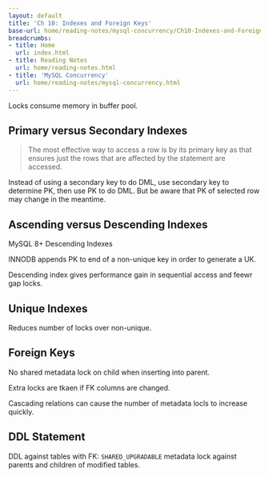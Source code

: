 ```yaml
---
layout: default
title: 'Ch 10: Indexes and Foreign Keys'
base-url: home/reading-notes/mysql-concurrency/Ch10-Indexes-and-Foreign-Keys.html
breadcrumbs:
- title: Home
  url: index.html
- title: Reading Notes
  url: home/reading-notes.html
- title: 'MySQL Concurrency'
  url: home/reading-notes/mysql-concurrency.html
---
```


Locks consume memory in buffer pool.

## Primary versus Secondary Indexes

> The most effective way to access a row is by its primary key as that ensures just the rows that are affected by the statement are accessed.

Instead of using a secondary key to do DML, use secondary key to determine PK, then use PK to do DML. But be aware that PK of selected row may change in the meantime.

## Ascending versus Descending Indexes

MySQL 8+ Descending Indexes

INNODB appends PK to end of a non-unique key in order to generate a UK.

Descending index gives performance gain in sequential access and feewr gap locks.

## Unique Indexes

Reduces number of locks over non-unique.

## Foreign Keys

No shared metadata lock on child when inserting into parent.

Extra locks are tkaen if FK columns are changed.

Cascading relations can cause the number of metadata locls to increase quickly.

## DDL Statement

DDL against tables with FK: `SHARED_UPGRADABLE` metadata lock against parents and children of modified tables.
